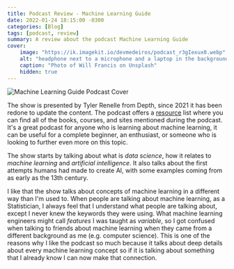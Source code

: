 ```yaml
---
title: Podcast Review - Machine Learning Guide
date: 2022-01-24 18:15:00 -0300
categories: [Blog]
tags: [podcast, review]
summary: A review about the podcast Machine Learning Guide
cover:
    image: "https://ik.imagekit.io/devmedeiros/podcast_r3gIexux0.webp"
    alt: "headphone next to a microphone and a laptop in the background"
    caption: "Photo of Will Francis on Unsplash"
    hidden: true
---
```


![Machine Learning Guide Podcast Cover](https://ocdevel.com/static/media/MLG-Option-1.24e2cc63.jpg#center)

The show is presented by Tyler Renelle from Depth, since 2021 it has been redone to update the content. The podcast offers a [resource](https://ocdevel.com/mlg/resources) list where you can find all of the books, courses, and sites mentioned during the podcast. It's a great podcast for anyone who is learning about machine learning, it can be useful for a complete beginner, an enthusiast, or someone who is looking to further even more on this topic.

The show starts by talking about what is _data science_, how it relates to _machine learning_ and _artificial intelligence_. It also talks about the first attempts humans had made to create AI, with some examples coming from as early as the 13th century.

I like that the show talks about concepts of machine learning in a different way than I'm used to. When people are talking about machine learning, as a Statistician, I always feel that I understand what people are talking about, except I never knew the keywords they were using. What machine learning engineers might call _features_ I was taught as _variable_, so I got confused when talking to friends about machine learning when they came from a different background as me (e.g. computer science). This is one of the reasons why I like the podcast so much because it talks about deep details about every machine learning concept so if it is talking about something that I already know I can now make that connection.
